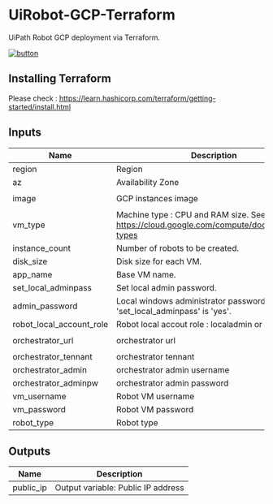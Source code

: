 # UiRobot-GCP-Terraform
 UiPath Robot GCP deployment via Terraform.

 [![button](http://gstatic.com/cloudssh/images/open-btn.png)](https://console.cloud.google.com/cloudshell/open?git_repo=https://github.com/hteo1337/UiRobot-GCP-Terraform&tutorial=README.md)

## Installing Terraform
Please check : https://learn.hashicorp.com/terraform/getting-started/install.html


 
## Inputs

| Name | Description | Type | Default | Required |
|------|-------------|:----:|:-----:|:-----:|
| region | Region | string | `"us-west1"` | yes |
| az | Availability Zone | string | `"us-west1-a"` | yes |
| image | GCP instances image | string | `"windows-server-2016-dc-v20190620"` | yes |
| vm\_type | Machine type : CPU and RAM size. See https://cloud.google.com/compute/docs/machine-types | string | `"n1-standard-4"` | yes |
| instance\_count | Number of robots to be created. | string | `"2"` | yes |
| disk\_size | Disk size for each VM. | string | `"50"` | yes |
| app\_name | Base VM name. | string | `"uirobot"` | yes |
| set\_local\_adminpass | Set local admin password. | string | `"yes"` | yes |
| admin\_password | Local windows administrator password. If variable 'set_local_adminpass' is 'yes'. | string | `"Local@dminP@55!*"` | yes |
| robot\_local\_account\_role | Robot local accout role : localadmin or localuser | string | `"localadmin"` | yes |
| orchestrator\_url | orchestrator url | string | `"https://corp-orchestrator.com"` | yes |
| orchestrator\_tennant | orchestrator tennant | string | `"default"` | yes |
| orchestrator\_admin | orchestrator admin username | string | `"admin"` | yes |
| orchestrator\_adminpw | orchestrator admin password | string | `"Orc@dminP@55!*"` | yes |
| vm\_username | Robot VM username | string | `"uirobot"` | yes |
| vm\_password | Robot VM password | string | `"UiRobot@dminP@55!"` | yes |
| robot\_type | Robot type | string | `"Unattended"` | yes |

## Outputs

| Name | Description |
|------|-------------|
| public\_ip | Output variable: Public IP address |

